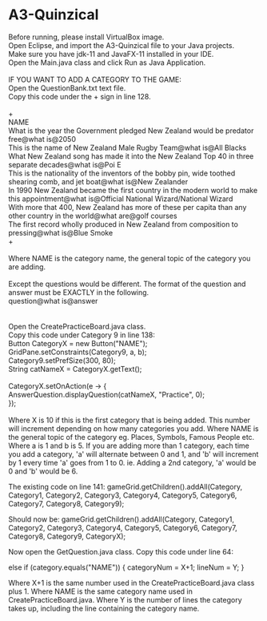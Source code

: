 # A3-Quinzical
Before running, please install VirtualBox image.\
Open Eclipse, and import the A3-Quinzical file to your Java projects. \
Make sure you have jdk-11 and JavaFX-11 installed in your IDE.\
Open the Main.java class and click Run as Java Application.\
\
IF YOU WANT TO ADD A CATEGORY TO THE GAME:\
Open the QuestionBank.txt text file.\
Copy this code under the + sign in line 128.\
\
+\
NAME\
What is the year the Government pledged New Zealand would be predator free@what is@2050\
This is the name of New Zealand Male Rugby Team@what is@All Blacks\
What New Zealand song has made it into the New Zealand Top 40 in three separate decades@what is@Poi E\
This is the nationality of the inventors of the bobby pin, wide toothed shearing comb, and jet boat@what is@New Zealander\
In 1990 New Zealand became the first country in the modern world to make this appointment@what is@Official National Wizard/National Wizard\
With more that 400, New Zealand has more of these per capita than any other country in the world@what are@golf courses\
The first record wholly produced in New Zealand from composition to pressing@what is@Blue Smoke\
+\
\
Where NAME is the category name, the general topic of the category you are adding.\
\
Except the questions would be different. The format of the question and answer must be EXACTLY in the following.\
question@what is@answer\
\
\
Open the CreatePracticeBoard.java class.\
Copy this code under Category 9 in line 138:\
Button CategoryX = new Button("NAME");\
	  GridPane.setConstraints(Category9, a, b);\
		Category9.setPrefSize(300, 80);\
		String catNameX = CategoryX.getText();\
\
		CategoryX.setOnAction(e -> {\
			AnswerQuestion.displayQuestion(catNameX, "Practice", 0);\
		});\
    \
Where X is 10 if this is the first category that is being added. This number will increment depending on how many categories you add.
Where NAME is the general topic of the category eg. Places, Symbols, Famous People etc.
Where a is 1 and b is 5. If you are adding more than 1 category, each time you add a category, 'a' will alternate between 0 and 1, and 'b' will increment by 1 every time 'a' goes from 1 to 0. ie. Adding a 2nd category, 'a' would be 0 and 'b' would be 6.

The existing code on line 141:
gameGrid.getChildren().addAll(Category, Category1, Category2, Category3, Category4, Category5, Category6,
				Category7, Category8, Category9);

Should now be:
gameGrid.getChildren().addAll(Category, Category1, Category2, Category3, Category4, Category5, Category6,
				Category7, Category8, Category9, CategoryX);
        

Now open the GetQuestion.java class.
Copy this code under line 64:

else if (category.equals("NAME")) {
			categoryNum = X+1;
			lineNum = Y;
		}
  
Where X+1 is the same number used in the CreatePracticeBoard.java class plus 1.
Where NAME is the same category name used in CreatePracticeBoard.java.
Where Y is the number of lines the category takes up, including the line containing the category name.
